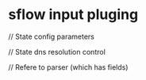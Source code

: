 # sflow input pluging

// State config parameters

// State dns resolution control 

// Refere to parser (which has fields)

